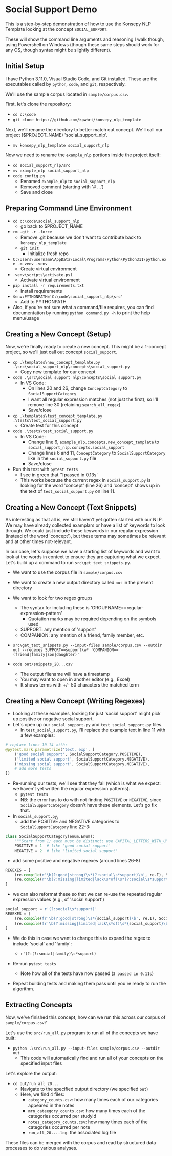 
# Social Support Demo

This is a step-by-step demonstration of how to use the Konsepy NLP Template looking at the concept `SOCIAL_SUPPORT`.

These will show the command line arguments and reasoning I walk though, using Powershell on Windows (though these same steps should work for any OS, though syntax might be slightly different).

## Initial Setup

I have Python 3.11.0, Visual Studio Code, and Git installed. These are the executables called by `python`, `code`, and `git`, respectively.

We'll use the sample corpus located in `sample/corpus.csv`.

First, let's clone the repository:

* `cd c:\code`
* `git clone https://github.com/kpwhri/konsepy_nlp_template`

Next, we'll rename the directory to better match out concept. We'll call our project ($PROJECT_NAME) 'social_support_nlp'.

* `mv konsepy_nlp_template social_support_nlp`

Now we need to rename the `example_nlp` portions inside the project itself:

* `cd social_support_nlp/src`
* `mv example_nlp social_support_nlp`
* `code config.py`
  * Renamed `example_nlp` to `social_support_nlp`
  * Removed comment (starting with '# ...')
  * Save and close

## Preparing Command Line Environment

* `cd c:\code\social_support_nlp`
  * go back to $PROJECT_NAME
* `rm .git -r -force`
  * Remove .git because we don't want to contribute back to `konsepy_nlp_template`
  * `git init`
    * Initialize fresh repo
* `C:\Users\username\AppData\Local\Programs\Python\Python311\python.exe -m venv .venv`
  * Create virtual environment
* `.venv\scripts\activate.ps1`
  * Activate virtual environment
* `pip install -r requirements.txt`
  * Install requirements
* `$env:PYTHONPATH='C:\code\social_support_nlp\src'`
  * Add to PYTHONPATH
* Also, if you're not sure what a command/file requires, you can find documentation by running `python command.py -h` to print the help menu/usage

## Creating a New Concept (Setup)

Now, we're finally ready to create a new concept. This might be a 1-concept project, so we'll just call out concept `social_support`.

* `cp .\templates\new_concept_template.py .\src\social_support_nlp\concepts\social_support.py`
  * Copy new template for our concept
* `code .\src\social_support_nlp\concepts\social_support.py`
  * In VS Code:
    * On lines 20 and 26, change `ConceptCategory` to `SocialSupportCategory`
    * I want all regular expression matches (not just the first), so I'll remove line 30 (retaining `search_all_regex`)
    * Save/close
* `cp .\templates\test_concept_template.py .\tests\test_social_support.py`
  * Create test for this concept
* `code .\tests\test_social_support.py`
  * In VS Code:
    * Change line 6, `example_nlp.concepts.new_concept_template` to `social_support_nlp.concepts.social_support`
    * Change lines 6 and 11, `ConceptCategory` to `SocialSupportCategory` like in the `social_support.py` file
    * Save/close
* Run this test with `pytest tests`
  * I see in green that '1 passed in 0.13s'
  * This works because the current regex in `social_support.py` is looking for the word 'concept' (line 26) and 'concept' shows up in the text of `test_social_support.py` on line 11.


## Creating a New Concept (Text Snippets)

As interesting as that all is, we still haven't yet gotten started with our NLP. We may have already collected examplars or have a list of keywords to look through. We could just include these keywords in our regular expression (instead of the word 'concept'), but these terms may sometimes be relevant and at other times not-relevant.

In our case, let's suppose we have a starting list of keywords and want to look at the words in context to ensure they are capturing what we expect. Let's build up a command to run `src\get_text_snippets.py`.

* We want to use the corpus file in `sample/corpus.csv`
* We want to create a new output directory called `out` in the present directory
* We want to look for two regex groups
  * The syntax for including these is 'GROUPNAME==regular-expression-pattern'
    * Quotation marks may be required depending on the symbols used
  * SUPPORT: any mention of 'support'
  * COMPANION: any mention of a friend, family member, etc.

* `src\get_text_snippets.py --input-files sample/corpus.csv --outdir out --regexes SUPPORT==support\w* 'COMPANION==(friend|family|son|daughter)'`
* `code out/snippets_20...csv`
  * The output filename will have a timestamp
  * You may want to open in another editor (e.g., Excel)
  * It shows terms with +/- 50 characters the matched term

## Creating a New Concept (Writing Regexes)


* Looking at these examples, looking for just 'social support' might pick up positive or negative social support.
* Let's open up our `social_support.py` and `test_social_support.py` files.
  * In `test_social_support.py`, I'll replace the example text in line 11 with a few examples:
```python
# replace lines 10-14 with:
@pytest.mark.parametrize('text, exp', [
    ('good social support', SocialSupportCategory.POSITIVE),
    ('limited social support', SocialSupportCategory.NEGATIVE),
    ('missing social support', SocialSupportCategory.NEGATIVE),
    # add more tests
])
```
* Re-running our tests, we'll see that they fail (which is what we expect: we haven't yet written the regular expression patterns).
  * `pytest tests`
  * NB: the error has to do with not finding `POSITIVE` or `NEGATIVE`, since `SocialSupportCategory` doesn't have these elements. Let's go fix that.
* In `social_support.py`, 
  * add the POSITIVE and NEGATIVE categories to `SocialSupportCategory` line 22-3:
```python
class SocialSupportCategory(enum.Enum):
    """Start from 1; each must be distinct; use CAPITAL_LETTERS_WITH_UNDERSCORE is possible"""
    POSITIVE = 1  # like 'good social support'
    NEGATIVE = 2  # like 'limited social support'
```
  * add some positive and negative regexes (around lines 26-8)
```python
REGEXES = [
    (re.compile(r'\b(?:good|strong)\s*(?:social\s*support)\b', re.I), SocialSupportCategory.POSITIVE),
    (re.compile(r'\b(?:missing|limited|lack\s*of)\s*(?:social\s*support)\b', re.I), SocialSupportCategory.NEGATIVE),
]
```
  * we can also reformat these so that we can re-use the repeated regular expression values (e.g., of 'social support')
```python
social_support = r'(?:social\s*support)'
REGEXES = [
    (re.compile(fr'\b(?:good|strong)\s*{social_support}\b', re.I), SocialSupportCategory.POSITIVE),
    (re.compile(fr'\b(?:missing|limited|lack\s*of)\s*{social_support}\b', re.I), SocialSupportCategory.NEGATIVE),
]
```
  * We do this in case we want to change this to expand the regex to include 'social' and 'family':
    * `r'(?:(?:social|family)\s*support)`

* Re-run `pytest tests`
  * Note how all of the tests have now passed (`3 passed in 0.11s`)

* Repeat building tests and making them pass until you're ready to run the algorithm.


## Extracting Concepts

Now, we've finished this concept, how can we run this across our corpus of `sample/corpus.csv`?

Let's use the `src/run_all.py` program to run all of the concepts we have built:

* `python .\src\run_all.py --input-files sample/corpus.csv --outdir out`
  * This code will automatically find and run all of your concepts on the specified input files

Let's explore the output:
* `cd out/run_all_20...`
  * Navigate to the specified output directory (we specified `out`)
  * Here, we find 4 files:
    * `category_counts.csv`: how many times each of our categories appeared in the notes
    * `mrn_cateegory_counts.csv`: how many times each of the categories occurred per studyid
    * `notes_category_counts.csv`: how many times each of the categories occurred per note
    * `run_all_20....log`: the associated log file

These files can be merged with the corpus and read by structured data processes to do various analyses.
